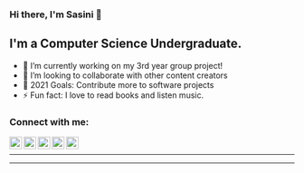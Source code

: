 ### Hi there, I'm Sasini 👋

## I'm a Computer Science Undergraduate.

- 🔭 I’m currently working on my 3rd year group project!
- 👯 I’m looking to collaborate with other content creators
- 🥅 2021 Goals: Contribute more to software projects
- ⚡ Fun fact: I love to read books and listen music.

### Connect with me:

[<img align="left" alt="Sabesan | Twitter" width="22px" src="https://cdn.jsdelivr.net/npm/simple-icons@v3/icons/twitter.svg" />][twitter]
[<img align="left" alt="Sabesan | StackOverflow" width="22px" src="https://cdn.jsdelivr.net/npm/simple-icons@v3/icons/stackoverflow.svg" />][stackoverflow]
[<img align="left" alt="Sabesan | Dribbble" width="22px" src="https://cdn.jsdelivr.net/npm/simple-icons@v3/icons/dribbble.svg" />][dribbble]
[<img align="left" alt="Sabesan | Behance" width="22px" src="https://cdn.jsdelivr.net/npm/simple-icons@v3/icons/behance.svg" />][behance]
[<img align="left" alt="Sabesan | LinkedIn" width="22px" src="https://cdn.jsdelivr.net/npm/simple-icons@v3/icons/linkedin.svg" />][linkedin]

<br />

---


<!-- <a href="https://github.com/Sasini2020">
<img align="center" alt="Sasini's Github Stats" src="https://github-readme-stats.codestackr.vercel.app/api?username=Sasini2020&show_icons=true&hide_border=true&count_private=true&include_all_commits=true&theme=radical" /></a>
<a href="https://github.com/Sasini2020">
  <img align="center" src="https://github-readme-stats.anuraghazra1.vercel.app/api/top-langs/?username=Sasini2020&layout=compact&theme=radical" />
</a> -->

---

[twitter]: https://twitter.com/SasiniB
[linkedin]: https://www.linkedin.com/in/sasini-sandamali-bab7611a7/
[stackoverflow]:https://stackoverflow.com/users/14886269/ms-sandamali-b-g-s-s
[dribbble]: https://dribbble.com/Sasini-Sandamali
[behance]: https://www.behance.net/mssandamalibgss/
